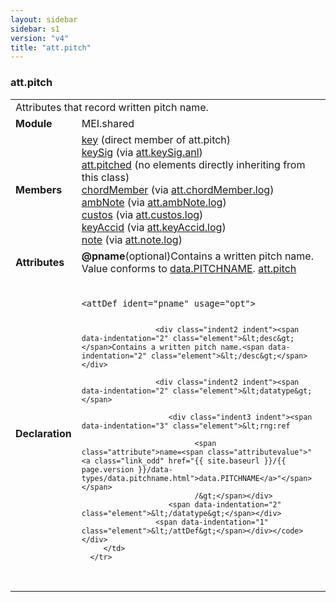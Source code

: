 ```yaml
---
layout: sidebar
sidebar: s1
version: "v4"
title: "att.pitch"
---
```

<div class="classSpec att">
   <h3 id="att.pitch">att.pitch</h3>
   <table class="wovenodd">
      <tr>
         <td colspan="2" class="wovenodd-col2">Attributes that record written pitch name.</td>
      </tr>
      <tr>
         <td class="wovenodd-col1"><strong>Module</strong></td>
         <td class="wovenodd-col2">MEI.shared</td>
      </tr>
      <tr>
         <td class="wovenodd-col1"><strong>Members</strong></td>
         <td class="wovenodd-col2">
            <div class="parent">
               <div><a class="link_odd_elementSpec" href="{{ site.baseurl }}/{{ page.version }}/elements/key.html">key</a> (direct member of att.pitch)
               </div>
               <div><a class="link_odd_elementSpec" href="{{ site.baseurl }}/{{ page.version }}/elements/keysig.html">keySig</a><span> (via <a class="link_odd_classSpec" href="{{ site.baseurl }}/{{ page.version }}/attribute-classes/att.keysig.anl.html">att.keySig.anl</a>)</span></div>
               <div><span><a class="link_odd_classSpec" href="{{ site.baseurl }}/{{ page.version }}/attribute-classes/att.pitched">att.pitched</a> (no elements directly inheriting from this class)</span></div>
               <div><a class="link_odd_elementSpec" href="{{ site.baseurl }}/{{ page.version }}/elements/chordmember.html">chordMember</a><span> (via <a class="link_odd_classSpec" href="{{ site.baseurl }}/{{ page.version }}/attribute-classes/att.chordmember.log.html">att.chordMember.log</a>)</span></div>
               <div><a class="link_odd_elementSpec" href="{{ site.baseurl }}/{{ page.version }}/elements/ambnote.html">ambNote</a><span> (via <a class="link_odd_classSpec" href="{{ site.baseurl }}/{{ page.version }}/attribute-classes/att.ambnote.log.html">att.ambNote.log</a>)</span></div>
               <div><a class="link_odd_elementSpec" href="{{ site.baseurl }}/{{ page.version }}/elements/custos.html">custos</a><span> (via <a class="link_odd_classSpec" href="{{ site.baseurl }}/{{ page.version }}/attribute-classes/att.custos.log.html">att.custos.log</a>)</span></div>
               <div><a class="link_odd_elementSpec" href="{{ site.baseurl }}/{{ page.version }}/elements/keyaccid.html">keyAccid</a><span> (via <a class="link_odd_classSpec" href="{{ site.baseurl }}/{{ page.version }}/attribute-classes/att.keyaccid.log.html">att.keyAccid.log</a>)</span></div>
               <div><a class="link_odd_elementSpec" href="{{ site.baseurl }}/{{ page.version }}/elements/note.html">note</a><span> (via <a class="link_odd_classSpec" href="{{ site.baseurl }}/{{ page.version }}/attribute-classes/att.note.log.html">att.note.log</a>)</span></div>
            </div>
         </td>
      </tr>
      <tr>
         <td class="wovenodd-col1"><strong>Attributes</strong></td>
         <td class="wovenodd-col2">
            <div class="attributeDef"><span class="attribute"><strong>@pname</strong></span><span class="attributeUsage">(optional)</span><span class="attributeDesc">Contains a written pitch name.</span>
               Value conforms to <a class="link_odd_classSpec" href="{{ site.baseurl }}/{{ page.version }}/data-types/data.pitchname.html">data.PITCHNAME</a>.
               <span class="attributeClasses"><a class="link_odd" href="{{ site.baseurl }}/{{ page.version }}/attribute-classes/att.pitch.html">att.pitch</a></span></div>
         </td>
      </tr>
      <tr>
         <td class="wovenodd-col1"><strong>Declaration</strong></td>
         <td class="wovenodd-col2">
            <div class="code" xml:space="preserve" data-lang="ODD"><code>
                  <div class="indent1 indent"><span data-indentation="1" class="element">&lt;attDef <span class="attribute">ident=</span><span class="attributevalue">"pname"</span> <span class="attribute">usage=</span><span class="attributevalue">"opt"</span>&gt;</span>
                     
                     <div class="indent2 indent"><span data-indentation="2" class="element">&lt;desc&gt;</span>Contains a written pitch name.<span data-indentation="2" class="element">&lt;/desc&gt;</span></div>
                     
                     <div class="indent2 indent"><span data-indentation="2" class="element">&lt;datatype&gt;</span>
                        
                        <div class="indent3 indent"><span data-indentation="3" class="element">&lt;rng:ref
                              
                              <span class="attribute">name=<span class="attributevalue">"<a class="link_odd" href="{{ site.baseurl }}/{{ page.version }}/data-types/data.pitchname.html">data.PITCHNAME</a>"</span></span>
                              /&gt;</span></div>
                        <span data-indentation="2" class="element">&lt;/datatype&gt;</span></div>
                     <span data-indentation="1" class="element">&lt;/attDef&gt;</span></div></code></div>
         </td>
      </tr>
   </table>
</div>